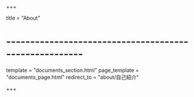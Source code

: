 +++

title = "About"

# ------------------------------------------------------

template = "documents_section.html"
page_template = "documents_page.html"
redirect_to = "about/自己紹介"

+++
